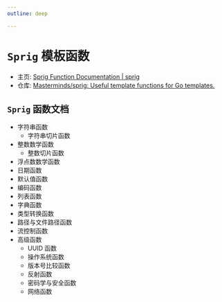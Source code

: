 ```yaml
---
outline: deep

---
```


# `Sprig` 模板函数

* 主页: [Sprig Function Documentation | sprig](http://masterminds.github.io/sprig/)
* 仓库: [Masterminds/sprig: Useful template functions for Go templates.](https://github.com/Masterminds/sprig)

## `Sprig` 函数文档

- 字符串函数
  - 字符串切片函数
- 整数数学函数
  - 整数切片函数
- 浮点数数学函数
- 日期函数
- 默认值函数
- 编码函数
- 列表函数
- 字典函数
- 类型转换函数
- 路径与文件路径函数
- 流控制函数
- 高级函数
  - UUID 函数
  - 操作系统函数
  - 版本号比较函数
  - 反射函数
  - 密码学与安全函数
  - 网络函数

